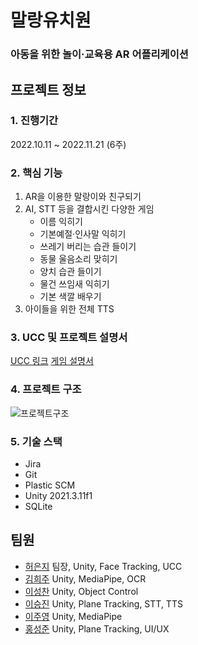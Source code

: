# 말랑유치원
### 아동을 위한 놀이·교육용 AR 어플리케이션

## 프로젝트 정보
### 1. 진행기간
2022.10.11 ~ 2022.11.21 (6주)

### 2. 핵심 기능
1. AR을 이용한 말랑이와 친구되기
2. AI, STT 등을 결합시킨 다양한 게임
   - 이름 익히기
   - 기본예절·인사말 익히기
   - 쓰레기 버리는 습관 들이기
   - 동물 울음소리 맞히기
   - 양치 습관 들이기
   - 물건 쓰임새 익히기
   - 기본 색깔 배우기
3. 아이들을 위한 전체 TTS

### 3. UCC 및 프로젝트 설명서
[UCC 링크](https://youtu.be/0Mf096r2h2s)
[게임 설명서](https://ruddy-hide-9de.notion.site/101979e1877942fdaf0be5b9df4753c5)

### 4. 프로젝트 구조
<img src="https://i.ibb.co/YcCpMVB/architecture.png" alt="프로젝트구조" />

### 5. 기술 스택
- Jira
- Git
- Plastic SCM
- Unity 2021.3.11f1
- SQLite

## 팀원

- [허은지](https://github.com/hxxejx) 팀장, Unity, Face Tracking, UCC
- [김희주](https://github.com/heeejoo0518) Unity, MediaPipe, OCR
- [이성찬](https://github.com/seongchanleelee) Unity, Object Control
- [이승진](https://github.com/lapera00) Unity, Plane Tracking, STT, TTS
- [이주영](https://github.com/jyoungl) Unity, MediaPipe
- [홍성준](https://github.com/yiso22) Unity, Plane Tracking, UI/UX

